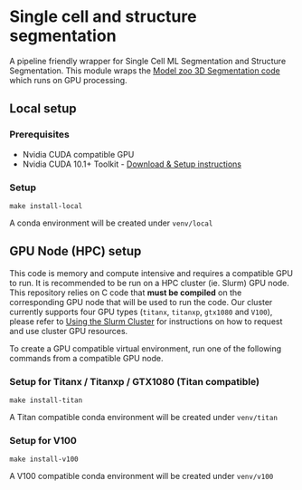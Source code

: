 # Single cell and structure segmentation
A pipeline friendly wrapper for Single Cell ML Segmentation and Structure Segmentation. This module wraps the [Model zoo 3D Segmentation code](https://aicsbitbucket.corp.alleninstitute.org/projects/ASSAY/repos/dl_model_zoo/browse?at=refs%2Ftags%2F0.1.0-pipeline-compatible) which runs on GPU processing.

## Local setup
### Prerequisites
* Nvidia CUDA compatible GPU
* Nvidia CUDA 10.1+ Toolkit - [Download & Setup instructions](https://developer.nvidia.com/cuda-downloads)

### Setup
```
make install-local
```
A conda environment will be created under `venv/local`

## GPU Node (HPC) setup
This code is memory and compute intensive and requires a compatible GPU to run. It is recommended to be run on a HPC cluster (ie. Slurm) GPU node. This repository relies on C code that **must be compiled** on the corresponding GPU node that will be used to run the code. Our cluster currently supports four GPU types (`titanx`, `titanxp`, `gtx1080` and `V100`), please refer to [Using the Slurm Cluster](http://confluence.corp.alleninstitute.org/display/SF/Using+the+SLURM+Cluster#UsingtheSLURMCluster-GPUUsage) for instructions on how to request and use cluster GPU resources. 

To create a GPU compatible virtual environment, run one of the following commands from a compatible GPU node.

### Setup for Titanx / Titanxp / GTX1080 (Titan compatible)
```
make install-titan
```
A Titan compatible conda environment will be created under `venv/titan`

### Setup for V100
```
make install-v100
```
A V100 compatible conda environment will be created under `venv/v100`